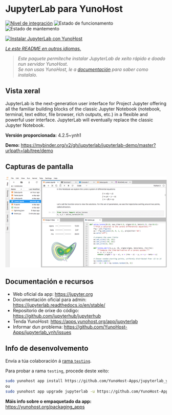 <!--
NOTA: Este README foi creado automáticamente por <https://github.com/YunoHost/apps/tree/master/tools/readme_generator>
NON debe editarse manualmente.
-->

# JupyterLab para YunoHost

[![Nivel de integración](https://dash.yunohost.org/integration/jupyterlab.svg)](https://ci-apps.yunohost.org/ci/apps/jupyterlab/) ![Estado de funcionamento](https://ci-apps.yunohost.org/ci/badges/jupyterlab.status.svg) ![Estado de mantemento](https://ci-apps.yunohost.org/ci/badges/jupyterlab.maintain.svg)

[![Instalar JupyterLab con YunoHost](https://install-app.yunohost.org/install-with-yunohost.svg)](https://install-app.yunohost.org/?app=jupyterlab)

*[Le este README en outros idiomas.](./ALL_README.md)*

> *Este paquete permíteche instalar JupyterLab de xeito rápido e doado nun servidor YunoHost.*  
> *Se non usas YunoHost, le a [documentación](https://yunohost.org/install) para saber como instalalo.*

## Vista xeral

JupyterLab is the next-generation user interface for Project Jupyter offering all the familiar building blocks of the classic Jupyter Notebook (notebook, terminal, text editor, file browser, rich outputs, etc.) in a flexible and powerful user interface. JupyterLab will eventually replace the classic Jupyter Notebook.


**Versión proporcionada:** 4.2.5~ynh1

**Demo:** <https://mybinder.org/v2/gh/jupyterlab/jupyterlab-demo/master?urlpath=lab/tree/demo>

## Capturas de pantalla

![Captura de pantalla de JupyterLab](./doc/screenshots/jupyterlab.png)

## Documentación e recursos

- Web oficial da app: <https://jupyter.org>
- Documentación oficial para admin: <https://jupyterlab.readthedocs.io/en/stable/>
- Repositorio de orixe do código: <https://github.com/jupyterhub/jupyterhub>
- Tenda YunoHost: <https://apps.yunohost.org/app/jupyterlab>
- Informar dun problema: <https://github.com/YunoHost-Apps/jupyterlab_ynh/issues>

## Info de desenvolvemento

Envía a túa colaboración á [rama `testing`](https://github.com/YunoHost-Apps/jupyterlab_ynh/tree/testing).

Para probar a rama `testing`, procede deste xeito:

```bash
sudo yunohost app install https://github.com/YunoHost-Apps/jupyterlab_ynh/tree/testing --debug
ou
sudo yunohost app upgrade jupyterlab -u https://github.com/YunoHost-Apps/jupyterlab_ynh/tree/testing --debug
```

**Máis info sobre o empaquetado da app:** <https://yunohost.org/packaging_apps>
